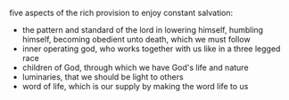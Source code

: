 five aspects of the rich provision to enjoy constant salvation:
- the pattern and standard of the lord in lowering himself, humbling himself, becoming obedient unto death, which we must follow
- inner operating god, who works together with us like in a three legged race
- children of God, through which we have God's life and nature
- luminaries, that we should be light to others
- word of life, which is our supply by making the word life to us

